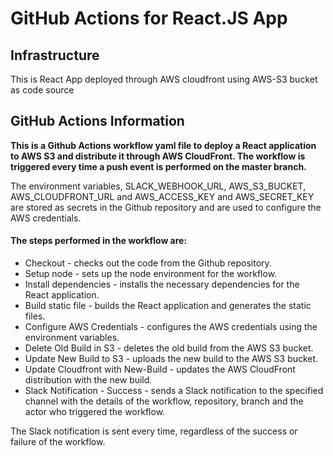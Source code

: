 # GitHub Actions for React.JS App


## Infrastructure
This is React App deployed through AWS cloudfront using AWS-S3 bucket as code source

## GitHub Actions Information
**This is a Github Actions workflow yaml file to deploy a React application to AWS S3 and distribute it through AWS CloudFront. The workflow is triggered every time a push event is performed on the master branch.**

The environment variables, SLACK_WEBHOOK_URL, AWS_S3_BUCKET, AWS_CLOUDFRONT_URL and AWS_ACCESS_KEY and AWS_SECRET_KEY are stored as secrets in the Github repository and are used to configure the AWS credentials.

#### The steps performed in the workflow are:
- Checkout - checks out the code from the Github repository.
- Setup node - sets up the node environment for the workflow.
- Install dependencies - installs the necessary dependencies for the React application.
- Build static file - builds the React application and generates the static files.
- Configure AWS Credentials - configures the AWS credentials using the environment variables.
- Delete Old Build in S3 - deletes the old build from the AWS S3 bucket.
- Update New Build to S3 - uploads the new build to the AWS S3 bucket.
- Update Cloudfront with New-Build - updates the AWS CloudFront distribution with the new build.
- Slack Notification - Success - sends a Slack notification to the specified channel with the details of the workflow, repository, branch and the actor who triggered the workflow.

The Slack notification is sent every time, regardless of the success or failure of the workflow.






